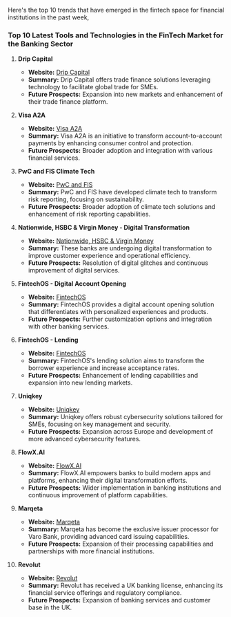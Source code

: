 Here's the top 10 trends that have emerged in the fintech space for financial institutions in the past week,

### Top 10 Latest Tools and Technologies in the FinTech Market for the Banking Sector

1. **Drip Capital**
   - **Website:** [Drip Capital](https://fintech.global/2024/09/06/drip-capital-clinches-113m-to-propel-global-trade-finance-innovation/)
   - **Summary:** Drip Capital offers trade finance solutions leveraging technology to facilitate global trade for SMEs.
   - **Future Prospects:** Expansion into new markets and enhancement of their trade finance platform.

2. **Visa A2A**
   - **Website:** [Visa A2A](https://fintech.global/2024/09/05/visa-reinvents-account-to-account-payments-with-enhanced-consumer-protections/)
   - **Summary:** Visa A2A is an initiative to transform account-to-account payments by enhancing consumer control and protection.
   - **Future Prospects:** Broader adoption and integration with various financial services.

3. **PwC and FIS Climate Tech**
   - **Website:** [PwC and FIS](https://fintechmagazine.com/sustainability/pwc-and-fis-climate-tech-to-transform-risk-reporting)
   - **Summary:** PwC and FIS have developed climate tech to transform risk reporting, focusing on sustainability.
   - **Future Prospects:** Broader adoption of climate tech solutions and enhancement of risk reporting capabilities.

4. **Nationwide, HSBC & Virgin Money - Digital Transformation**
   - **Website:** [Nationwide, HSBC & Virgin Money](https://fintechmagazine.com/articles/nationwide-hsbc-virgin-money-users-affected-by-glitches)
   - **Summary:** These banks are undergoing digital transformation to improve customer experience and operational efficiency.
   - **Future Prospects:** Resolution of digital glitches and continuous improvement of digital services.

5. **FintechOS - Digital Account Opening**
   - **Website:** [FintechOS](https://fintechos.com/solutions/digital-account-opening-2/)
   - **Summary:** FintechOS provides a digital account opening solution that differentiates with personalized experiences and products.
   - **Future Prospects:** Further customization options and integration with other banking services.

6. **FintechOS - Lending**
   - **Website:** [FintechOS](https://fintechos.com/solutions/lending/)
   - **Summary:** FintechOS's lending solution aims to transform the borrower experience and increase acceptance rates.
   - **Future Prospects:** Enhancement of lending capabilities and expansion into new lending markets.

7. **Uniqkey**
   - **Website:** [Uniqkey](https://fintech.global/2024/09/05/uniqkey-secures-e5-35m-to-fortify-sme-cybersecurity-across-europe/)
   - **Summary:** Uniqkey offers robust cybersecurity solutions tailored for SMEs, focusing on key management and security.
   - **Future Prospects:** Expansion across Europe and development of more advanced cybersecurity features.

8. **FlowX.AI**
   - **Website:** [FlowX.AI](https://fintechmagazine.com/articles/flowx-ai-empowering-banks-to-build-modern-apps-platforms)
   - **Summary:** FlowX.AI empowers banks to build modern apps and platforms, enhancing their digital transformation efforts.
   - **Future Prospects:** Wider implementation in banking institutions and continuous improvement of platform capabilities.

9. **Marqeta**
   - **Website:** [Marqeta](https://fintechmagazine.com/articles/marqeta-becomes-exclusive-issuer-processor-for-varo-bank)
   - **Summary:** Marqeta has become the exclusive issuer processor for Varo Bank, providing advanced card issuing capabilities.
   - **Future Prospects:** Expansion of their processing capabilities and partnerships with more financial institutions.

10. **Revolut**
    - **Website:** [Revolut](https://fintechmagazine.com/articles/revolut-receives-uk-banking-licence)
    - **Summary:** Revolut has received a UK banking license, enhancing its financial service offerings and regulatory compliance.
    - **Future Prospects:** Expansion of banking services and customer base in the UK.